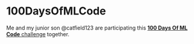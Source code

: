 # 100DaysOfMLCode
Me and my junior son @catfield123 are participating this [**100 Days Of ML Code** challenge](https://github.com/llSourcell/100_Days_of_ML_Code) together.
